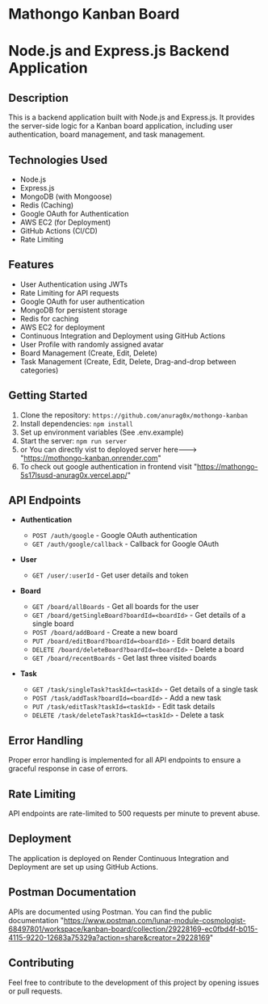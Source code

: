 # Mathongo Kanban Board

# Node.js and Express.js Backend Application

## Description
This is a backend application built with Node.js and Express.js. It provides the server-side logic for a Kanban board application, including user authentication, board management, and task management.

## Technologies Used
- Node.js
- Express.js
- MongoDB (with Mongoose)
- Redis (Caching)
- Google OAuth for Authentication
- AWS EC2 (for Deployment)
- GitHub Actions (CI/CD)
- Rate Limiting

## Features
- User Authentication using JWTs
- Rate Limiting for API requests
- Google OAuth for user authentication
- MongoDB for persistent storage
- Redis for caching
- AWS EC2 for deployment
- Continuous Integration and Deployment using GitHub Actions
- User Profile with randomly assigned avatar
- Board Management (Create, Edit, Delete)
- Task Management (Create, Edit, Delete, Drag-and-drop between categories)

## Getting Started
1. Clone the repository: `https://github.com/anurag0x/mothongo-kanban`
2. Install dependencies: `npm install`
3. Set up environment variables (See .env.example)
4. Start the server: `npm run server`
5. or You can directly vist to deployed server here---> "https://mothongo-kanban.onrender.com"
6. To check out google authentication in frontend visit "https://mathongo-5s17lsusd-anurag0x.vercel.app/"

## API Endpoints
- **Authentication**
  - `POST /auth/google` - Google OAuth authentication
  - `GET /auth/google/callback` - Callback for Google OAuth
  
- **User**
  - `GET /user/:userId` - Get user details and token
  
- **Board**
  - `GET /board/allBoards` - Get all boards for the user
  - `GET /board/getSingleBoard?boardId=<boardId>` - Get details of a single board
  - `POST /board/addBoard` - Create a new board
  - `PUT /board/editBoard?boardId=<boardId>` - Edit board details
  - `DELETE /board/deleteBoard?boardId=<boardId>` - Delete a board
  - `GET /board/recentBoards` - Get last three visited boards
  
- **Task**
  - `GET /task/singleTask?taskId=<taskId>` - Get details of a single task
  - `POST /task/addTask?boardId=<boardId>` - Add a new task
  - `PUT /task/editTask?taskId=<taskId>` - Edit task details
  - `DELETE /task/deleteTask?taskId=<taskId>` - Delete a task

## Error Handling
Proper error handling is implemented for all API endpoints to ensure a graceful response in case of errors.

## Rate Limiting
API endpoints are rate-limited to 500 requests per minute to prevent abuse.

## Deployment
The application is deployed on Render Continuous Integration and Deployment are set up using GitHub Actions.

## Postman Documentation
APIs are documented using Postman. You can find the public documentation 
"https://www.postman.com/lunar-module-cosmologist-68497801/workspace/kanban-board/collection/29228169-ec0fbd4f-b015-4115-9220-12683a75329a?action=share&creator=29228169"
## Contributing
Feel free to contribute to the development of this project by opening issues or pull requests.



